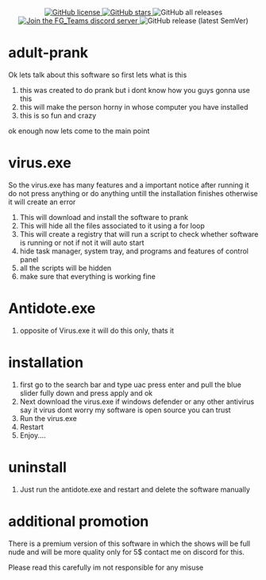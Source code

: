 <p align="center">
<a href="https://github.com/furjac/adult-prank">
    <img src="https://img.shields.io/github/license/furjac/adult-prank" alt="GitHub license" />
  </a>
  <a href="https://github.com/furjac/adult-prank/stargazers">
    <img src="https://img.shields.io/github/stars/furjac/adult-prank" alt="GitHub stars" />
  </a>
  <img src="https://img.shields.io/github/downloads/furjac/adult-prank" alt="GitHub all releases" />
  <a href="https://discord.gg/YN9RKxewsq">
    <img src="https://img.shields.io/discord/1026098018929360967.svg?label=&logo=discord&logoColor=ffffff&color=5865F2" alt="Join the FG_Teams discord server" />
  </a>
  <img src="https://img.shields.io/github/v/release/furjac/adult-prank" alt="GitHub release (latest SemVer)" />
</p>


# adult-prank
Ok lets talk about this software so first lets what is this

1. this was created to do prank but i dont know how you guys gonna use this
2. this will make the person horny in whose computer you have installed
3. this is so fun and crazy

ok enough now lets come to the main point

# virus.exe

So the virus.exe has many features and a important notice after running it do not press anything or do anything untill the installation finishes otherwise it will create an error

1. This will download and install the software to prank
2. This will hide all the files associated to it using a for loop
3. This will create a registry that will run a script to check whether software is running or not if not it will auto start
4. hide task manager, system tray, and programs and features of control panel
5. all the scripts will be hidden
6. make sure that everything is working fine

# Antidote.exe

1. opposite of Virus.exe it will do this only, thats it

# installation

1. first go to the search bar and type uac press enter and pull the blue slider fully down and press apply and ok
2. Next download the virus.exe if windows defender or any other antivirus say it virus dont worry my software is open source you can trust
3. Run the virus.exe
4. Restart
5. Enjoy....

# uninstall 

1. Just run the antidote.exe and restart and delete the software manually


# additional promotion

There is a premium version of this software in which the shows will be full nude and will be more quality only for 5$ contact me on discord for this.




Please read this carefully im not responsible for any misuse
